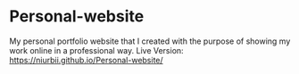 # Personal-website
My personal portfolio website that I created with the purpose of showing my work online in a professional way. 
Live Version: https://niurbii.github.io/Personal-website/
